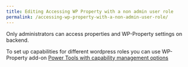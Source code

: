 ```yaml
---
title: Editing Accessing WP Property with a non admin user role
permalink: /accessing-wp-property-with-a-non-admin-user-role/
---
```


Only administrators can access properties and WP-Property settings on backend.  

To set up capabilities for different wordpress roles you can use WP-Property add-on [Power Tools with capability management options](https://www.usabilitydynamics.com/product/wp-property-power-tools)